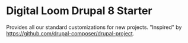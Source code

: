 # Digital Loom Drupal 8 Starter

Provides all our standard customizations for new projects. "Inspired" by https://github.com/drupal-composer/drupal-project.
